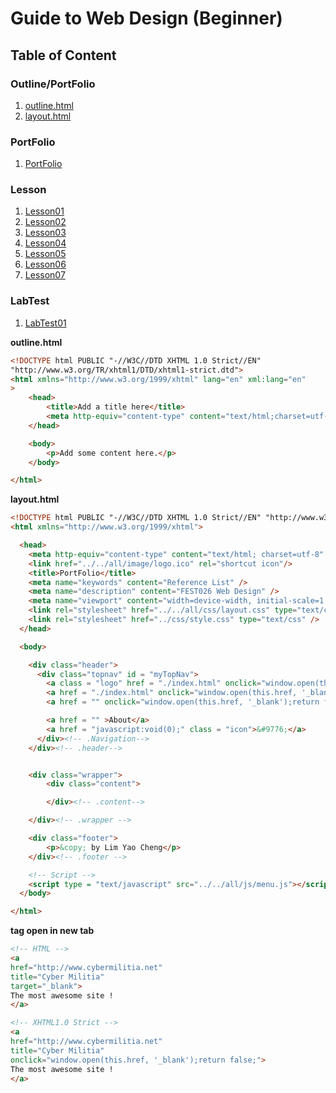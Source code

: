 # Guide to Web Design (Beginner)

## Table of Content
### Outline/PortFolio
1. [outline.html](https://github.com/yclim95/GuidetoWebDesign/blob/master/outline.html)
2. [layout.html](https://github.com/yclim95/GuidetoWebDesign/blob/master/all/html/layout.html)

### PortFolio
1. [PortFolio](https://github.com/yclim95/GuidetoWebDesign/tree/master/PortFolio)

### Lesson
1. [Lesson01](https://github.com/yclim95/GuidetoWebDesign/tree/master/Lesson01)
2. [Lesson02](https://github.com/yclim95/GuidetoWebDesign/tree/master/Lesson02)
3. [Lesson03](https://github.com/yclim95/GuidetoWebDesign/tree/master/Lesson03)
4. [Lesson04](https://github.com/yclim95/GuidetoWebDesign/tree/master/Lesson04/ReferenceList)
5. [Lesson05](https://github.com/yclim95/GuidetoWebDesign/tree/master/Lesson05)
6. [Lesson06](https://github.com/yclim95/GuidetoWebDesign/tree/master/Lesson06)
7. [Lesson07](https://github.com/yclim95/GuidetoWebDesign/tree/master/Lesson07)

### LabTest
1. [LabTest01](https://github.com/yclim95/GuidetoWebDesign/tree/master/LabTest01)


**outline.html**
```html
<!DOCTYPE html PUBLIC "-//W3C//DTD XHTML 1.0 Strict//EN"
"http://www.w3.org/TR/xhtml1/DTD/xhtml1-strict.dtd">
<html xmlns="http://www.w3.org/1999/xhtml" lang="en" xml:lang="en"
>
	<head>
		<title>Add a title here</title>
		<meta http-equiv="content-type" content="text/html;charset=utf-8" />
	</head>

	<body>
		<p>Add some content here.</p>
	</body>

</html>
```

**layout.html**
```html
<!DOCTYPE html PUBLIC "-//W3C//DTD XHTML 1.0 Strict//EN" "http://www.w3.org/TR/xhtml1/DTD/xhtml1-strict.dtd">
<html xmlns="http://www.w3.org/1999/xhtml">

  <head>
  	<meta http-equiv="content-type" content="text/html; charset=utf-8" />
    <link href="../../all/image/logo.ico" rel="shortcut icon"/>
  	<title>PortFolio</title>
  	<meta name="keywords" content="Reference List" />
  	<meta name="description" content="FEST026 Web Design" />
    <meta name="viewport" content="width=device-width, initial-scale=1.0" />
  	<link rel="stylesheet" href="../../all/css/layout.css" type="text/css" />
    <link rel="stylesheet" href="../css/style.css" type="text/css" />
  </head>

  <body>

    <div class="header">
      <div class="topnav" id = "myTopNav">
        <a class = "logo" href = "./index.html" onclick="window.open(this.href, '_blank');return false;"></a>
        <a href = "./index.html" onclick="window.open(this.href, '_blank');return false;">Home</a>
        <a href = "" onclick="window.open(this.href, '_blank');return false;">Chapter</a>

        <a href = "" >About</a>
        <a href = "javascript:void(0);" class = "icon">&#9776;</a>
      </div><!-- .Navigation-->
    </div><!-- .header-->


    <div class="wrapper">
    	<div class="content">

    	</div><!-- .content-->

    </div><!-- .wrapper -->

    <div class="footer">
    	<p>&copy; by Lim Yao Cheng</p>
    </div><!-- .footer -->

    <!-- Script -->
    <script type = "text/javascript" src="../../all/js/menu.js"></script>
  </body>

</html>


```

**<a> tag open in new tab**
```html
<!-- HTML -->
<a
href="http://www.cybermilitia.net"
title="Cyber Militia"
target="_blank">
The most awesome site !
</a>

<!-- XHTML1.0 Strict -->
<a
href="http://www.cybermilitia.net"
title="Cyber Militia"
onclick="window.open(this.href, '_blank');return false;">
The most awesome site !
</a>
```
